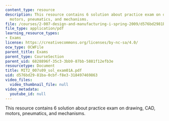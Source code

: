 ```yaml
---
content_type: resource
description: This resource contains 6 solution about practice exam on drawing, CAD,
  motors, pneumatics, and mechanisms.
file: /courses/2-007-design-and-manufacturing-i-spring-2009/d576bd2981ba0cbff8e3318497469863_MIT2_007s09_sol_exam01A.pdf
file_type: application/pdf
learning_resource_types:
- Exams
license: https://creativecommons.org/licenses/by-nc-sa/4.0/
ocw_type: OCWFile
parent_title: Exams
parent_type: CourseSection
parent_uid: 6828896f-35c3-3bb9-87bb-5881f12efb3e
resourcetype: Document
title: MIT2_007s09_sol_exam01A.pdf
uid: d576bd29-81ba-0cbf-f8e3-318497469863
video_files:
  video_thumbnail_file: null
video_metadata:
  youtube_id: null
---
```

This resource contains 6 solution about practice exam on drawing, CAD, motors, pneumatics, and mechanisms.
